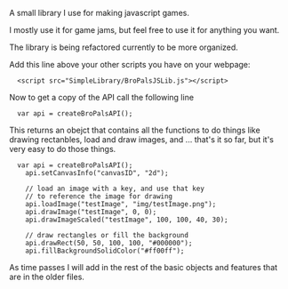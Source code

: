 A small library I use for making javascript games.

I mostly use it for game jams, but feel free to use it for anything you want.


The library is being refactored currently to be more organized.

Add this line above your other scripts you have on your webpage:

```
  <script src="SimpleLibrary/BroPalsJSLib.js"></script>
```

Now to get a copy of the API call the following line

```
  var api = createBroPalsAPI();
```

This returns an obejct that contains all the functions to do things like drawing rectanbles, load and draw images, and ... that's it so far, but it's very easy to do those things.

```
  var api = createBroPalsAPI();
	api.setCanvasInfo("canvasID", "2d");
	
	// load an image with a key, and use that key 
	// to reference the image for drawing
	api.loadImage("testImage", "img/testImage.png");
	api.drawImage("testImage", 0, 0);
	api.drawImageScaled("testImage", 100, 100, 40, 30);
	
	// draw rectangles or fill the background
	api.drawRect(50, 50, 100, 100, "#000000");
	api.fillBackgroundSolidColor("#ff00ff");
```

As time passes I will add in the rest of the basic objects and features that are in the older files.
